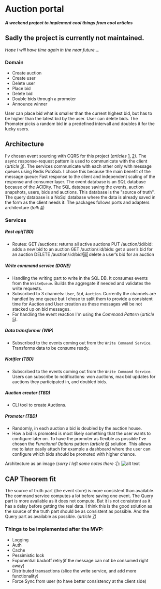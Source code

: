 # Auction portal
##### _A weekend project to implement cool things from cool articles_

## Sadly the project is currently not maintained. 
_Hope i will have time again in the near future...._

### Domain
- Create auction
- Create user
- Delete user
- Place bid
- Delete bid
- Double bids through a promoter
- Announce winner

User can place bid what is smaller than the current highest bid, but has to be higher than the latest bid by the user.
User can delete bids.
The Promoter picks a random bid in a predefined intervall and doubles it for the lucky users.

## Architecture

I'v chosen event sourcing with CQRS for this project (_articles_ [1], [2]). The async response-request pattern is used to communicate with the client (_article_ [3]).
The services communicate with each other only with message queues using Redis PubSub. I chose this because the main benefit of the message queue: Fast response to the client and independent scaling of the response and consumer layer.
The event database is an SQL database because of the ACIDity. The SQL database saving the events, auction snapshots, users, bids and auctions. This database is the "source of truth".
The query database is a NoSql database where the data is already saved in the form as the client needs it.
The packages follows ports and adapters architecture (_talk_ [4])

### Services

##### Rest api(TBD)
- Routes:
  GET /auctions: returns all active auctions
  PUT /auction/:id/bid: adds a new bid to an auction
  GET /auction/:id/bids: get a user’s bid for an auction
  DELETE /auction/:id/bid/:id: delete a user’s bid for an auction

##### Write command service (DONE)
- Handling the writing part to write in the SQL DB. It consumes events from the `WriteQueue`. Builds the aggregate if needed and validates the write requests.
- Subscribed to 3 channels: `User`, `Bid`, `Auction`. Currently the channels are handled by one queue but I chose to split them to provide a consistent time for Auction and User creation as these messages will be not stacked up on bid messages.
- For handling the event reaction I'm using the _Command Pattern_ (_article_ [5]).

##### Data transformer (WIP)
- Subscribed to the events coming out from the `Write Command Service`. Transforms data to be consume ready.

##### Notifier (TBD)
- Subscribed to the events coming out from the `Write Command Service`. Users can subscribe to notifications: won auctions, max bid updates for auctions they participated in, and doubled bids.

##### Auction creator (TBD)
- CLI tool to create Auctions.

##### Promoter (TBD)
- Randomly, in each auction a bid is doubled by the auction house.
- How a bid is promoted is most likely something that the user wants to configure later on. To have the promoter as flexible as possible I've chosen the _Functional Options_ pattern (_article_ [6]) solution. This allows me to later easily attach for example a dashboard where the user can configure which bids should be promoted with higher chance.

Architecture as an image (_sorry I left some notes there :|_):
![alt text](https://i.ibb.co/PC0GbGC/arch.png "Architecture as an image")


## CAP Theorem fit
The source of truth part (the event store) is more consistent than available. The command service computes a lot before saving one event.
The Query part is more available as it does not compute. But it is not consistent as it has a delay before getting the real data.
I think this is the good solution as the source of the truth part should be as consistent as possible. And the Query part as available as possible.
(_article_ [7])

### Things to be implemented after the MVP:
- Logging
- Auth
- Cache
- Pessimistic lock
- Exponential backoff retry(if the message can not be consumed right away)
- Distributed transactions (slice the write service, and add more functionality)
- Force Sync from user (to have better consistency at the client side)


[1]: https://victoramartinez.com/posts/event-sourcing-in-go/
[2]: https://threedots.tech/post/basic-cqrs-in-go/
[3]: https://docs.microsoft.com/en-us/azure/architecture/patterns/async-request-reply
[4]: https://www.youtube.com/watch?v=vKbVrsMnhDc
[5]: https://levelup.gitconnected.com/the-command-pattern-with-go-fd5dabc84c7
[6]: https://dave.cheney.net/2014/10/17/functional-options-for-friendly-apis
[7]: https://towardsdatascience.com/cap-theorem-and-distributed-database-management-systems-5c2be977950e

